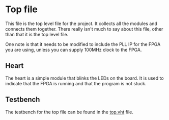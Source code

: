 # Top file
This file is the top level file for the project. It collects all the modules and connects them together.
There really isn't much to say about this file, other than that it is the top level file.

One note is that it needs to be modified to include the PLL IP for the FPGA you are using, unless you can supply 100MHz clock to the FPGA.

## Heart
The heart is a simple module that blinks the LEDs on the board. It is used to indicate that the FPGA is running and that the program is not stuck.

## Testbench
The testbench for the top file can be found in the [top.vht](testbench/top.vht) file.